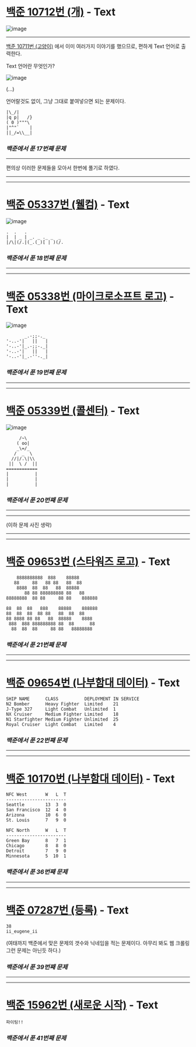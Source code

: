 # [백준 10712번 (개)](https://www.acmicpc.net/problem/10172) - Text

![image](https://user-images.githubusercontent.com/104616990/172817078-79bafb6c-ff20-425a-b636-f59d423b7453.png)

---

[백준 10711번 (고양이)](https://github.com/II-eugene-II/baekjoon/blob/main/Trivial/%EB%B0%B1%EC%A4%80%2010171%EB%B2%88.md) 에서 이미 여러가지 이야기를 했으므로, 편하게 Text 언어로 출력한다.

Text 언어란 무엇인가?

![image](https://user-images.githubusercontent.com/104616990/172816672-9679f151-37c6-4fe6-a78c-837b698f8136.png)

(...)

언어랄것도 없이, 그냥 그대로 붙여넣으면 되는 문제이다.

```
|\_/|
|q p|   /}
( 0 )"""\
|"^"`    |
||_/=\\__|
```

### *백준에서 푼 17번째 문제*

---

편의상 이러한 문제들을 모아서 한번에 풀기로 하였다.

---
---

# [백준 05337번 (웰컴)](https://www.acmicpc.net/problem/05337) - Text

![image](https://user-images.githubusercontent.com/104616990/172817564-05797068-0094-47a3-9bfe-7ba50f979063.png)

```
.  .   .
|  | _ | _. _ ._ _  _
|/\|(/.|(_.(_)[ | )(/.
```

### *백준에서 푼 18번째 문제*

---
---

# [백준 05338번 (마이크로소프트 로고)](https://www.acmicpc.net/problem/05338) - Text

![image](https://user-images.githubusercontent.com/104616990/172818333-c7f041df-8191-4c37-b645-296abdacf5e4.png)


```
       _.-;;-._
'-..-'|   ||   |
'-..-'|_.-;;-._|
'-..-'|   ||   |
'-..-'|_.-''-._|
```

### *백준에서 푼 19번째 문제*

---
---

# [백준 05339번 (콜센터)](https://www.acmicpc.net/problem/05339) - Text

![image](https://user-images.githubusercontent.com/104616990/172818600-8b5fdc01-877f-4e08-a53d-2f6d8316d18c.png)

```
     /~\
    ( oo|
    _\=/_
   /  _  \
  //|/.\|\\
 ||  \ /  ||
============
|          |
|          |
|          |
```

### *백준에서 푼 20번째 문제*

---
---

(이하 문제 사진 생략)

---
---

# [백준 09653번 (스타워즈 로고)](https://www.acmicpc.net/problem/09653) - Text

```
    8888888888  888    88888
   88     88   88 88   88  88
    8888  88  88   88  88888
       88 88 888888888 88   88
88888888  88 88     88 88    888888

88  88  88   888    88888    888888
88  88  88  88 88   88  88  88
88 8888 88 88   88  88888    8888
 888  888 888888888 88  88      88
  88  88  88     88 88   88888888
```

### *백준에서 푼 21번째 문제*


---
---

# [백준 09654번 (나부함대 데이터)](https://www.acmicpc.net/problem/09654) - Text

```
SHIP NAME      CLASS          DEPLOYMENT IN SERVICE
N2 Bomber      Heavy Fighter  Limited    21        
J-Type 327     Light Combat   Unlimited  1         
NX Cruiser     Medium Fighter Limited    18        
N1 Starfighter Medium Fighter Unlimited  25        
Royal Cruiser  Light Combat   Limited    4
```

### *백준에서 푼 22번째 문제*

---
---

# [백준 10170번 (나부함대 데이터)](https://www.acmicpc.net/problem/10170) - Text

```
NFC West       W   L  T
-----------------------
Seattle        13  3  0
San Francisco  12  4  0
Arizona        10  6  0
St. Louis      7   9  0

NFC North      W   L  T
-----------------------
Green Bay      8   7  1
Chicago        8   8  0
Detroit        7   9  0
Minnesota      5  10  1
```

### *백준에서 푼 36번째 문제*


---
---

# [백준 07287번 (등록)](https://www.acmicpc.net/problem/7287) - Text

```
38
ii_eugene_ii
```

(여태까지 백준에서 맞은 문제의 갯수와 닉네임을 적는 문제이다. 아무리 봐도 웹 크롤링 그런 문제는 아닌듯 하다.)

### *백준에서 푼 39번째 문제*

---
---

# [백준 15962번 (새로운 시작)](https://www.acmicpc.net/problem/15962) - Text

```
파이팅!!
```

### *백준에서 푼 41번째 문제*


